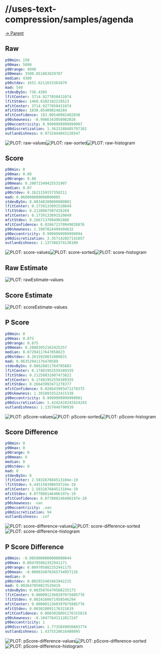 
# //uses-text-compression/samples/agenda

[→ Parent](../..)


## Raw


```yaml
p90min: 150
p90max: 5090
p90range: 4940
p90mean: 3500.851063829787
median: 4380
p90stdev: 1651.6211633361079
mad: 540
stdevBySn: 736.4305
lfitCenter: 3714.9277050431074
lfitStdev: 1460.8102102219523
mfitCenter: 3714.9277050431074
mfitStdev: 1830.854090248284
mfitConfidence: 183.08540902482838
p90skewness: -0.9966343050982026
p90eccentricity: 0.9999999999999997
p90discretization: 1.3623188405797102
outlandishness: 0.9732444843120547

```

![PLOT: raw-values](./raw/values.svg)![PLOT: raw-sorted](./raw/sorted.svg)![PLOT: raw-histogram](./raw/histogram.svg)
## Score


```yaml
p90min: 0
p90max: 0.88
p90range: 0.88
p90mean: 0.20872340425531907
median: 0.07
p90stdev: 0.2621159157358211
mad: 0.060000000000000005
stdevBySn: 0.08348200000000001
lfitCenter: 0.1739133091520849
lfitStdev: 0.2128067507426269
mfitCenter: 0.1739133091520849
mfitStdev: 0.2667137094902888
mfitConfidence: 0.026671370949028876
p90skewness: 1.3987824499494632
p90eccentricity: 0.9999999999999994
p90discretization: 3.357142857142857
outlandishness: 1.137386374136109

```

![PLOT: score-values](./score/values.svg)![PLOT: score-sorted](./score/sorted.svg)![PLOT: score-histogram](./score/histogram.svg)
## Raw Estimate

![PLOT: rawEstimate-values](./rawEstimate/values.svg)
## Score Estimate

![PLOT: scoreEstimate-values](./scoreEstimate/values.svg)
## P Score


```yaml
p90min: 0
p90max: 0.875
p90range: 0.875
p90mean: 0.20883952162425257
median: 0.07294117647058823
p90stdev: 0.2615928831080831
mad: 0.06352941176470589
stdevBySn: 0.08628811764705883
lfitCenter: 0.17401952559389355
lfitStdev: 0.21258831007473822
mfitCenter: 0.17401952559389355
mfitStdev: 0.26643993471278377
mfitConfidence: 0.026643993471278375
p90skewness: 1.3918933522415338
p90eccentricity: 0.9999999999999991
p90discretization: 1.4242424242424243
outlandishness: 1.1357049790939

```

![PLOT: pScore-values](./pScore/values.svg)![PLOT: pScore-sorted](./pScore/sorted.svg)![PLOT: pScore-histogram](./pScore/histogram.svg)
## Score Difference


```yaml
p90min: 0
p90max: 0
p90range: 0
p90mean: 0
median: 0
p90stdev: 0
mad: 0
stdevBySn: 0
lfitCenter: 2.583267684513104e-19
lfitStdev: 6.445158398659724e-19
mfitCenter: 2.583267684513104e-19
mfitStdev: 8.077808146406197e-19
mfitConfidence: 8.077808146406197e-20
p90skewness: .nan
p90eccentricity: .nan
p90discretization: 94
outlandishness: .inf

```

![PLOT: score-difference-values](./score-difference/values.svg)![PLOT: score-difference-sorted](./score-difference/sorted.svg)![PLOT: score-difference-histogram](./score-difference/histogram.svg)
## P Score Difference


```yaml
p90min: -0.0050000000000000044
p90max: 0.004705882352941171
p90range: 0.009705882352941175
p90mean: -0.000034070365734957135
median: 0
p90stdev: 0.002932483463942225
mad: 0.002647058823529419
stdevBySn: 0.0035076470588235173
lfitCenter: 0.0000012360397075885776
lfitStdev: 0.0024160671958546294
mfitCenter: 0.0000012360397075885776
mfitStdev: 0.003028091176315819
mfitConfidence: 0.0003028091176315819
p90skewness: -0.10477642112817247
p90eccentricity: 1
p90discretization: 1.7735849056603774
outlandishness: 1.4375520616408095

```

![PLOT: pScore-difference-values](./pScore-difference/values.svg)![PLOT: pScore-difference-sorted](./pScore-difference/sorted.svg)![PLOT: pScore-difference-histogram](./pScore-difference/histogram.svg)